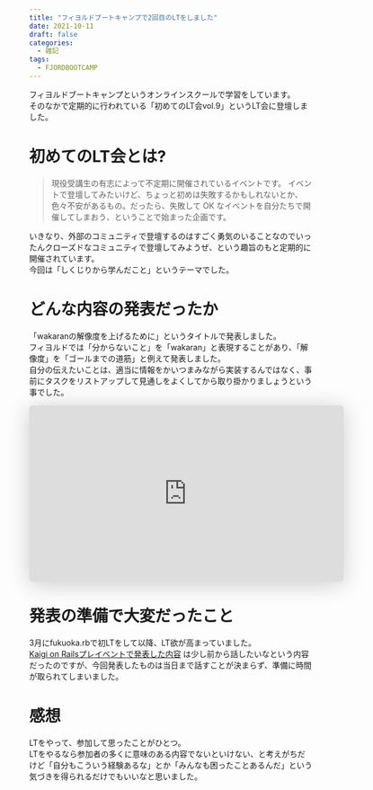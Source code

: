 ```yaml
---
title: "フィヨルドブートキャンプで2回目のLTをしました"
date: 2021-10-11
draft: false
categories:
  - 雑記
tags:
  - FJORDBOOTCAMP
---
```

フィヨルドブートキャンプというオンラインスクールで学習をしています。   
そのなかで定期的に行われている「初めてのLT会vol.9」というLT会に登壇しました。

# 初めてのLT会とは?

> 現役受講生の有志によって不定期に開催されているイベントです。 イベントで登壇してみたいけど、ちょっと初めは失敗するかもしれないとか、色々不安があるもの。だったら、失敗して OK なイベントを自分たちで開催してしまおう、ということで始まった企画です。

いきなり、外部のコミュニティで登壇するのはすごく勇気のいることなのでいったんクローズドなコミュニティで登壇してみようぜ、という趣旨のもと定期的に開催されています。  
今回は「しくじりから学んだこと」というテーマでした。

# どんな内容の発表だったか

「wakaranの解像度を上げるために」というタイトルで発表しました。  
フィヨルドでは「分からないこと」を「wakaran」と表現することがあり、「解像度」を「ゴールまでの道筋」と例えて発表しました。  
自分の伝えたいことは、適当に情報をかいつまみながら実装するんではなく、事前にタスクをリストアップして見通しをよくしてから取り掛かりましょうという事でした。

<iframe class="speakerdeck-iframe" frameborder="0" src="https://speakerdeck.com/player/2137db5298ff4deb8990e3446364d77c" title="wakaranの解像度を上げるために / fjord lt vol-9" allowfullscreen="true" mozallowfullscreen="true" webkitallowfullscreen="true" style="border: 0px; background: padding-box padding-box rgba(0, 0, 0, 0.1); margin: 0px; padding: 0px; border-radius: 6px; box-shadow: rgba(0, 0, 0, 0.2) 0px 5px 40px; width: 560px; height: 314px;" data-ratio="1.78343949044586"></iframe>


# 発表の準備で大変だったこと

3月にfukuoka.rbで初LTをして以降、LT欲が高まっていました。   
[Kaigi on Railsプレイベントで発表した内容](https://speakerdeck.com/aseiide/kaigi-on-rails-preevent)
は少し前から話したいなという内容だったのですが、今回発表したものは当日まで話すことが決まらず、準備に時間が取られてしまいました。

# 感想

LTをやって、参加して思ったことがひとつ。  
LTをやるなら参加者の多くに意味のある内容でないといけない、と考えがちだけど「自分もこういう経験あるな」とか「みんなも困ったことあるんだ」という気づきを得られるだけでもいいなと思いました。
